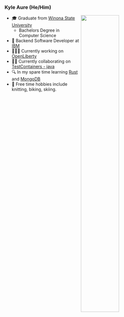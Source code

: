 ### Kyle Aure (He/Him)

<img width="50%" align="right" src="https://github-readme-stats.vercel.app/api?username=KyleAure&show_icons=true&theme=vue&hide_title=true&count_private=true" />

- 🎓 Graduate from [Winona State University](https://www.winona.edu/)
  - Bachelors Degree in Computer Science
- 👔 Backend Software Developer at [IBM](https://www.ibm.com)
- 🧑🏼‍💻 Currently working on [OpenLiberty](https://github.com/OpenLiberty/open-liberty)
- 🤝🏽 Currently collaborating on [TestContainers - java](https://github.com/KyleAure/testcontainers-java)
- 🔍 In my spare time learning [Rust](https://github.com/rust-lang/rust) and [MongoDB](https://www.mongodb.com/)
- 🌴 Free time hobbies include knitting, biking, skiing. 

